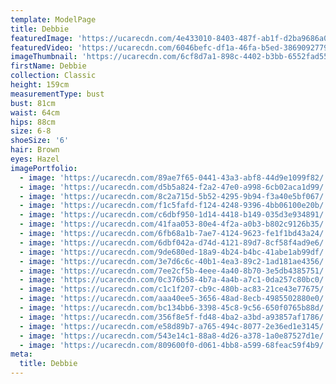 ```yaml
---
template: ModelPage
title: Debbie
featuredImage: 'https://ucarecdn.com/4e433010-8403-487f-ab1f-d2ba9686a09e/'
featuredVideo: 'https://ucarecdn.com/6046befc-df1a-46fa-b5ed-38690927793a/'
imageThumbnail: 'https://ucarecdn.com/6cf8d7a1-898c-4402-b3bb-6552fad55917/'
firstName: Debbie
collection: Classic
height: 159cm
measurementType: bust
bust: 81cm
waist: 64cm
hips: 88cm
size: 6-8
shoeSize: '6'
hair: Brown
eyes: Hazel
imagePortfolio:
  - image: 'https://ucarecdn.com/89ae7f65-0441-43a3-abf8-44d9e1099f82/'
  - image: 'https://ucarecdn.com/d5b5a824-f2a2-47e0-a998-6cb02aca1d99/'
  - image: 'https://ucarecdn.com/8c2a715d-5b52-4295-9b94-f3a40e5bf067/'
  - image: 'https://ucarecdn.com/f1c5fafd-f124-4248-9396-4bb06100e20b/'
  - image: 'https://ucarecdn.com/c6dbf950-1d14-4418-b149-035d3e934891/'
  - image: 'https://ucarecdn.com/41faa053-80e4-4f2a-a0b3-b802c9126b35/'
  - image: 'https://ucarecdn.com/6fb68a1b-7ae7-4124-9623-fe1f1bd43a24/'
  - image: 'https://ucarecdn.com/6dbf042a-d74d-4121-89d7-8cf58f4ad9e6/'
  - image: 'https://ucarecdn.com/9de680ed-18a9-4b24-b4bc-41abe1ab99df/'
  - image: 'https://ucarecdn.com/3e7d6c6c-40b1-4ea3-89c2-1ad181ae4356/'
  - image: 'https://ucarecdn.com/7ee2cf5b-4eee-4a40-8b70-3e5db4385751/'
  - image: 'https://ucarecdn.com/0c376b58-4b7a-4a4b-a7c1-0da257c80bc0/'
  - image: 'https://ucarecdn.com/c1c1f207-cb9c-480b-ac83-21ce43e77675/'
  - image: 'https://ucarecdn.com/aaa40ee5-3656-48ad-8ecb-4985502880e0/'
  - image: 'https://ucarecdn.com/bc134bb6-3398-45c8-9c56-650f0765b88d/'
  - image: 'https://ucarecdn.com/356f8e5f-fd48-4ba2-a3bd-a93857af1786/'
  - image: 'https://ucarecdn.com/e58d89b7-a765-494c-8077-2e36ed1e3145/'
  - image: 'https://ucarecdn.com/543e14c1-88a8-4d26-a378-1a0e87527d1e/'
  - image: 'https://ucarecdn.com/809600f0-d061-4bb8-a599-68feac59f4b9/'
meta:
  title: Debbie
---
```


